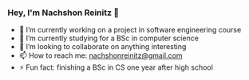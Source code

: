 ### Hey, I'm Nachshon Reinitz 👋

- 🔭 I’m currently working on a project in software engineering course
- 🌱 I’m currently studying for a BSc in computer science
- 👯 I’m looking to collaborate on anything interesting
- 📫 How to reach me: nachshonreinitz@gmail.com
- ⚡ Fun fact: finishing a BSc in CS one year after high  school
